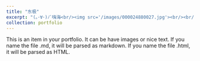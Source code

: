 ```yaml
---
title: "东极"
excerpt: "(｡･∀･)ﾉﾞ嗨海<br/><img src='/images/000024880027.jpg'><br/><br/><img src='/images/000024880034.jpg'><br/><br/><img src='/images/000024880031.jpg'><br/><br/><img src='/images/000024880009.jpg'>"
collection: portfolio
---
```


This is an item in your portfolio. It can be have images or nice text. If you name the file .md, it will be parsed as markdown. If you name the file .html, it will be parsed as HTML. 
